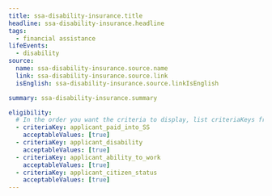 ```yaml
---
title: ssa-disability-insurance.title
headline: ssa-disability-insurance.headline
tags:
  - financial assistance
lifeEvents:
  - disability
source:
  name: ssa-disability-insurance.source.name
  link: ssa-disability-insurance.source.link
  isEnglish: ssa-disability-insurance.source.linkIsEnglish

summary: ssa-disability-insurance.summary

eligibility:
  # In the order you want the criteria to display, list criteriaKeys from the csv here, each followed by a comma-separated list of which values indicate eligibility for that criteria. Wrap individual values in quotes if they have inner commas.
  - criteriaKey: applicant_paid_into_SS
    acceptableValues: [true]
  - criteriaKey: applicant_disability
    acceptableValues: [true]
  - criteriaKey: applicant_ability_to_work
    acceptableValues: [true]
  - criteriaKey: applicant_citizen_status
    acceptableValues: [true]
---
```

